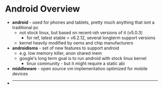 # Android Overview
- **android** - used for phones and tablets, pretty much anything that isnt a traditional pc
	- not stock linux, but based on recent-ish versions of it (v5.0.3)
		- for ref, latest stable = v6.2.12, several longterm support versions
	- kernel heavily modified by oems and chip manufacturers
- **androidisms** - set of new features to support android
	- e.g. low memory killer, anon shared mem
	- google's long term goal is to run android with stock linux kernel
		- linux community - but it might require a static abi
- **middleware** - open source vm implementation optimized for mobile devices
- ****